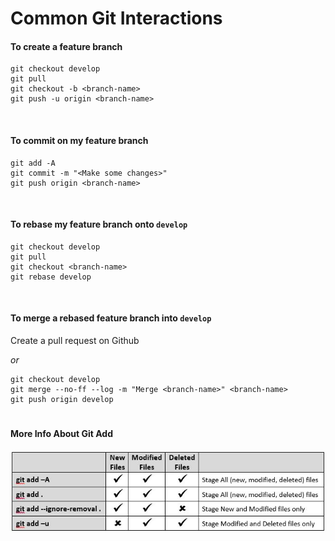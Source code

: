 # Common Git Interactions

#### To create a feature branch
```
git checkout develop
git pull
git checkout -b <branch-name>
git push -u origin <branch-name>
```
<br>

#### To commit on my feature branch
```
git add -A
git commit -m "<Make some changes>"
git push origin <branch-name>
```
<br>

#### To rebase my feature branch onto `develop`
```
git checkout develop
git pull
git checkout <branch-name>
git rebase develop
```
<br>

#### To merge a rebased feature branch into `develop`
Create a pull request on Github

*or*

```
git checkout develop
git merge --no-ff --log -m "Merge <branch-name>" <branch-name>
git push origin develop
```
#
#### More Info About Git Add
![](images/git-add.jpg)
